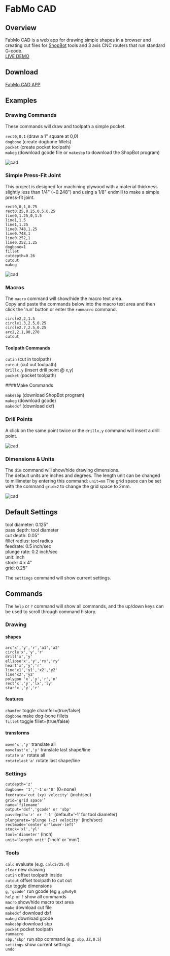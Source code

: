 # FabMo CAD  

## Overview

FabMo CAD is a web app for drawing simple shapes in a browser and creating cut files for [ShopBot](https://shopbottools.com) tools and 3 axis CNC routers that run standard G-code.   
[LIVE DEMO](http://gofabmo.org/fabmo-cad-app)   

## Download

[FabMo CAD APP](https://github.com/FabMo/fabmo-cad-app/releases/download/v0.1.6/CAD_v0.1.6.fma)


## Examples

### Drawing Commands

These commands will draw and toolpath a simple pocket.


`rect0,0,1` (draw a 1" square at 0,0)  
`dogbone` (create dogbone fillets)  
`pocket` (create pocket toolpath)  
`makeg` (download gcode file or `makesbp` to download the ShopBot program)  


![cad](https://raw.github.com/FabMo/fabmo-cad-app/master/img/cad1.png)

### Simple Press-Fit Joint

This project is designed for machining plywood with a material thickness slightly less than 1/4" (~0.248") and using a 1/8" endmill to make a simple press-fit joint. 

```
rect0,0,1,0.75
rect0.25,0.25,0.5,0.25
line0,1.25,0,1.5
line1,1.5
line1,1.25
line0.748,1.25
line0.748,1
line0.252,1
line0.252,1.25
dogbone=1
fillet
cutdepth=0.26
cutout
makeg
```

![cad](https://raw.github.com/FabMo/fabmo-cad-app/master/img/cad2.png)  

### Macros

The `macro` command will show/hide the macro text area.  
Copy and paste the commands below into the macro text area and then click the 'run' button or enter the `runmacro` command.  

```
circle2,2,1.5
circle1.3,2.5,0.25
circle2.7,2.5,0.25
arc2,2,1,90,270
cutout
```

#### Toolpath Commands

`cutin` (cut in toolpath)  
`cutout` (cut out toolpath)  
`drillx,y` (insert drill point @ x,y)  
`pocket` (pocket toolpath)  

####Make Commands

`makesbp` (download ShopBot program)  
`makeg` (download gcode)  
`makedxf` (download dxf)  

### Drill Points

A click on the same point twice or the `drillx,y` command will insert a drill point.  

![cad](https://raw.github.com/FabMo/fabmo-cad-app/master/img/cad4.png)  

### Dimensions & Units

The `dim` command will show/hide drawing dimensions.  
The default units are inches and degrees. The length unit can be changed to millimeter by entering this command: `unit=mm`  The grid space can be set with the command `grid=2` to change the grid space to 2mm.  


![cad](https://raw.github.com/FabMo/fabmo-cad-app/master/img/cad3.png)  

## Default Settings

tool diameter: 0.125"  
pass depth: tool diameter  
cut depth: 0.05"  
fillet radius: tool radius  
feedrate: 0.5 inch/sec  
plunge rate: 0.2 inch/sec  
unit: inch  
stock: 4 x 4"  
grid: 0.25"  

The `settings` command will show current settings.  

## Commands

The `help` or `?` command will show all commands, and the up/down keys can be used to scroll through command history.

### Drawing


#### shapes

`arc'x','y','r','a1','a2'`  
`circle'x','y','r'`  
`drill'x','y'`  
`ellipse'x','y','rx','ry'`  
`heart'x','y','r'`  
`line'x1','y1','x2','y2'`   
`line'x2','y2'`  
`polygon 'x','y','r','n'`   
`rect'x','y','lx','ly'`  
`star'x','y','r'`  

#### features

`chamfer` toggle chamfer=(true/false)  
`dogbone` make dog-bone fillets  
`fillet` toggle fillet=(true/false)  

#### transforms

`move'x','y'` translate all  
`movelast'x','y'` translate last shape/line  
`rotate'a'` rotate all  
`rotatelast'a'` rotate last shape/line  

### Settings

`cutdepth='z'`  
`dogbone= '1','-1'or'0'` (0=none)  
`feedrate='cut (xy) velocity'` (inch/sec)  
`grid='grid space'`'  
`name='filename'`  
`output='dxf','gcode' or 'sbp'`  
`passdepth='z' or '-1'` (default='-1' for tool diameter)  
`plungerate='plunge (-z) velocity'` (inch/sec)  
`rectmode='center'or'lower-left'`  
`stock='xl','yl'`  
`tool='diameter'` (inch)  
`unit='length unit'` ('inch' or 'mm')  

### Tools

`calc` evaluate (e.g. `calc5/25.4`)  
`clear` new drawing  
`cutin` offset toolpath inside  
`cutout` offset toolpath to cut out  
`dim` toggle dimensions  
`g,'gcode'` run gcode (eg `g,g0x0y0`  
`help` or `?` show all commands  
`macro` show/hide macro text area  
`make` download cut file  
`makedxf` download dxf  
`makeg` download gcode  
`makesbp` download sbp  
`pocket` pocket toolpath  
`runmacro`  
`sbp,'sbp'` run sbp command (e.g. `sbp,JZ,0.5`)  
`settings` show current settings  
`undo`  


